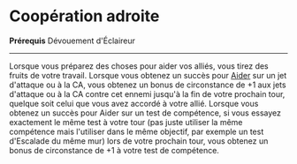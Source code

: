 # Coopération adroite

<p><span id="ctl00_MainContent_DetailedOutput"><strong>Prérequis</strong> Dévouement d'Éclaireur<br></span></p>
<hr>
<p>Lorsque vous préparez des choses pour aider vos alliés, vous tirez des fruits de votre travail. Lorsque vous obtenez un succès pour <a href="https://2e.aonprd.com/Actions.aspx?ID=75">Aider</a> sur un jet d'attaque ou à la CA, vous obtenez un bonus de circonstance de +1 aux jets d'attaque ou à la CA contre cet ennemi jusqu'à la fin de votre prochain tour, quelque soit celui que vous avez accordé à votre allié. Lorsque vous obtenez un succès pour Aider sur un test de compétence, si vous essayez exactement le même test à votre tour (pas juste utiliser la même compétence mais l'utiliser dans le même objectif, par exemple un test d'Escalade du même mur) lors de votre prochain tour, vous obtenez un bonus de circonstance de +1 à votre test de compétence.&nbsp;</p>